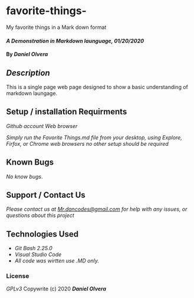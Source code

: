 # favorite-things-
My favorite things in a Mark down format 
#### _A Demonstration in Markdown launguage, 01/20/2020_
#### By _**Daniel Olvera**_

## _Description_
This is a single page web page designed to show a basic understanding of markdown laungage.

## Setup / installation Requirments
*_Github account_*
*_Web browser_*

_Simply run the Favorite Things.md file from your desktop, using Explore, Firfox, or Chrome web browsers 
no other setup should be required_ 

## Known Bugs 
_No know bugs_. 

## Support / Contact Us
_Please contact us at Mr.dancodes@gmail.com for help with any issues, or questions about this project_

## Technologies Used
* _Git Bash 2.25.0_
* _Visual Studio Code_
* _All code was wirtten use .MD only._

### License
_GPLv3_
Copywrite (c) 2020 **_Daniel Olvera_**
